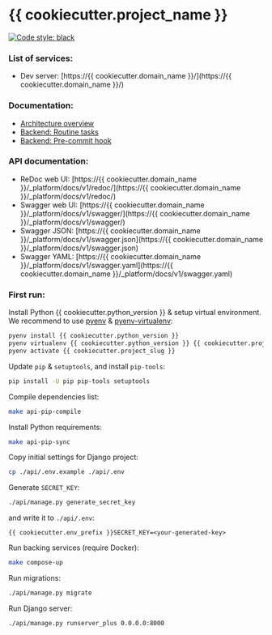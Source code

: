 # {{ cookiecutter.project_name }}

[![Code style: black](https://img.shields.io/badge/code%20style-black-000000.svg)](https://github.com/psf/black)

### List of services: ###

* Dev server: [https://{{ cookiecutter.domain_name }}/](https://{{ cookiecutter.domain_name }}/)

### Documentation: ###

* [Architecture overview](docs/architecture_overview.md)
* [Backend: Routine tasks](docs/commands.md)
* [Backend: Pre-commit hook](docs/pre_commit_hook.md)

### API documentation: ###

* ReDoc web UI: [https://{{ cookiecutter.domain_name }}/_platform/docs/v1/redoc/](https://{{ cookiecutter.domain_name }}/_platform/docs/v1/redoc/)
* Swagger web UI: [https://{{ cookiecutter.domain_name }}/_platform/docs/v1/swagger/](https://{{ cookiecutter.domain_name }}/_platform/docs/v1/swagger/)
* Swagger JSON: [https://{{ cookiecutter.domain_name }}/_platform/docs/v1/swagger.json](https://{{ cookiecutter.domain_name }}/_platform/docs/v1/swagger.json)
* Swagger YAML: [https://{{ cookiecutter.domain_name }}/_platform/docs/v1/swagger.yaml](https://{{ cookiecutter.domain_name }}/_platform/docs/v1/swagger.yaml)

### First run: ###

Install Python {{ cookiecutter.python_version }} & setup virtual environment. We recommend to use [pyenv](https://github.com/pyenv/pyenv) & [pyenv-virtualenv](https://github.com/pyenv/pyenv-virtualenv):

```bash
pyenv install {{ cookiecutter.python_version }}
pyenv virtualenv {{ cookiecutter.python_version }} {{ cookiecutter.project_slug }}
pyenv activate {{ cookiecutter.project_slug }}
```

Update `pip` & `setuptools`, and install `pip-tools`:

```bash
pip install -U pip pip-tools setuptools
```

Compile dependencies list:

```bash
make api-pip-compile
```

Install Python requirements:

```bash
make api-pip-sync
```

Copy initial settings for Django project:

```bash
cp ./api/.env.example ./api/.env
```

Generate `SECRET_KEY`:

```bash
./api/manage.py generate_secret_key
```

and write it to `./api/.env`:

```
{{ cookiecutter.env_prefix }}SECRET_KEY=<your-generated-key>
```

Run backing services (require Docker):

```bash
make compose-up
```

Run migrations:

```bash
./api/manage.py migrate
```

Run Django server:

```bash
./api/manage.py runserver_plus 0.0.0.0:8000
```

